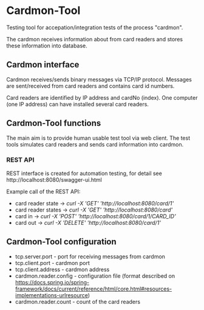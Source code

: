 # Cardmon-Tool

Testing tool for accepation/integration tests of the process "cardmon".

The cardmon receives information about from card readers and stores these information into database.  

## Cardmon interface

Cardmon receives/sends binary messages via TCP/IP protocol. Messages are sent/received from card readers and contains card id numbers.

Card readers are identified by IP address and cardNo (index). One computer (one IP address) can have installed several card readers. 

## Cardmon-Tool functions

The main aim is to provide human usable test tool via web client. The test tools simulates card readers and sends card information into cardmon.

### REST API

REST interface is created for automation testing, for detail see http://localhost:8080/swagger-ui.html

Example call of the REST API:
  * card reader state -> *curl -X 'GET' 'http://localhost:8080/card/1'* 
  * card reader states -> *curl -X 'GET' 'http://localhost:8080/card'*
  * card in -> *curl -X 'POST' 'http://localhost:8080/card/1/CARD_ID'*
  * card out -> *curl -X 'DELETE' 'http://localhost:8080/card/1'*

## Cardmon-Tool configuration

 * tcp.server.port - port for receiving messages from cardmon
 * tcp.client.port - cardmon port
 * tcp.client.address - cardmon address
 * cardmon.reader.config - configuration file (format described on https://docs.spring.io/spring-framework/docs/current/reference/html/core.html#resources-implementations-urlresource)
 * cardmon.reader.count - count of the card readers
